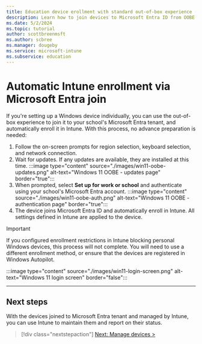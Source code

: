```yaml
---
title: Education device erollment with standard out-of-box experience (OOBE) and Intune
description: Learn how to join devices to Microsoft Entra ID from OOBE and automatically get them enrolled in Intune.
ms.date: 5/2/2024
ms.topic: tutorial
author: scottbreenmsft
ms.author: scbree
ms.manager: dougeby
ms.service: microsoft-intune
ms.subservice: education
---
```


# Automatic Intune enrollment via Microsoft Entra join

If you're setting up a Windows device individually, you can use the out-of-box experience to join it to your school's Microsoft Entra tenant, and automatically enroll it in Intune.
With this process, no advance preparation is needed:

1. Follow the on-screen prompts for region selection, keyboard selection, and network connection.
1. Wait for updates. If any updates are available, they are installed at this time.
  :::image type="content" source="./images/win11-oobe-updates.png" alt-text="Windows 11 OOBE - updates page" border="true":::
1. When prompted, select **Set up for work or school** and authenticate using your school's Microsoft Entra account.
  :::image type="content" source="./images/win11-oobe-auth.png" alt-text="Windows 11 OOBE - authentication page" border="true":::
1. The device joins Microsoft Entra ID and automatically enroll in Intune. All settings defined in Intune are applied to the device.

> [!IMPORTANT]
> If you configured enrollment restrictions in Intune blocking personal Windows devices, this process will not complete. You will need to use a different enrollment method, or ensure that the devices are registered in Windows Autopilot.

:::image type="content" source="./images/win11-login-screen.png" alt-text="Windows 11 login screen" border="false":::

---

## Next steps

With the devices joined to Microsoft Entra tenant and managed by Intune, you can use Intune to maintain them and report on their status.

> [!div class="nextstepaction"]
> [Next: Manage devices >](manage-overview.md)
